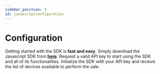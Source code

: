 ```yaml
---
sidebar_position: 4
id: javascriptconfiguration
---
```



# Configuration

Getting started with the SDK is **fast and easy**. Simply download the Javascript SDK from [**here**](https://hpoint-cr-binaries-prod.s3.amazonaws.com/cloud/sdk/wrappers/js/5.0.0/handpoint-5.0.0.js). Request a valid API key to start using the SDK and all of its functionalities. Initialize the SDK with your API key and receive the list of devices available to perform the sale.
